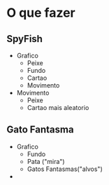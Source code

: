 # O que fazer

## SpyFish

* Grafico
  * Peixe
  * Fundo
  * Cartao
  * Movimento
* Movimento
  * Peixe
  * Cartao mais aleatorio

## Gato Fantasma

* Grafico
  * Fundo
  * Pata ("mira")
  * Gatos Fantasmas("alvos")
*
